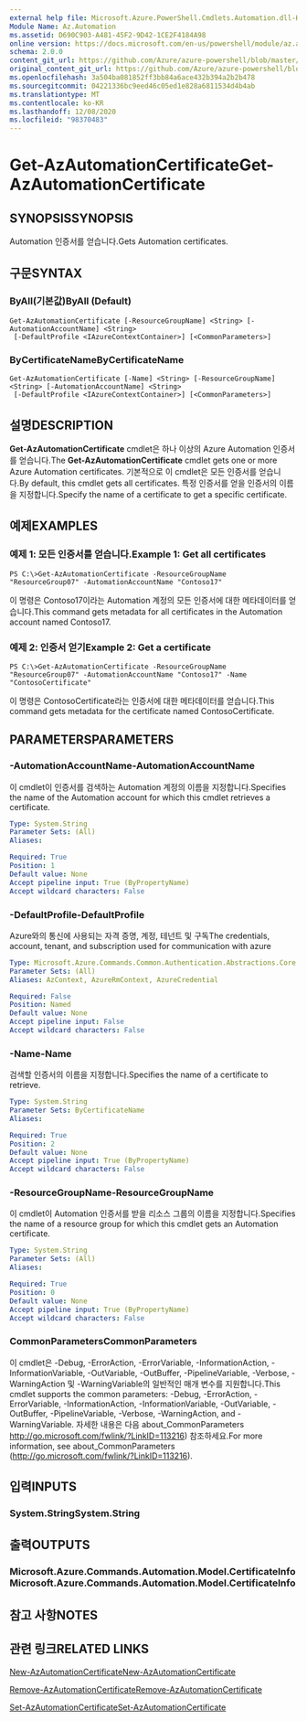 ```yaml
---
external help file: Microsoft.Azure.PowerShell.Cmdlets.Automation.dll-Help.xml
Module Name: Az.Automation
ms.assetid: D690C903-A481-45F2-9D42-1CE2F4184A98
online version: https://docs.microsoft.com/en-us/powershell/module/az.automation/get-azautomationcertificate
schema: 2.0.0
content_git_url: https://github.com/Azure/azure-powershell/blob/master/src/Automation/Automation/help/Get-AzAutomationCertificate.md
original_content_git_url: https://github.com/Azure/azure-powershell/blob/master/src/Automation/Automation/help/Get-AzAutomationCertificate.md
ms.openlocfilehash: 3a504ba081852ff3bb84a6ace432b394a2b2b478
ms.sourcegitcommit: 04221336bc9eed46c05ed1e828a6811534d4b4ab
ms.translationtype: MT
ms.contentlocale: ko-KR
ms.lasthandoff: 12/08/2020
ms.locfileid: "98370483"
---
```

# <span data-ttu-id="1a8be-101">Get-AzAutomationCertificate</span><span class="sxs-lookup"><span data-stu-id="1a8be-101">Get-AzAutomationCertificate</span></span>

## <span data-ttu-id="1a8be-102">SYNOPSIS</span><span class="sxs-lookup"><span data-stu-id="1a8be-102">SYNOPSIS</span></span>
<span data-ttu-id="1a8be-103">Automation 인증서를 얻습니다.</span><span class="sxs-lookup"><span data-stu-id="1a8be-103">Gets Automation certificates.</span></span>

## <span data-ttu-id="1a8be-104">구문</span><span class="sxs-lookup"><span data-stu-id="1a8be-104">SYNTAX</span></span>

### <span data-ttu-id="1a8be-105">ByAll(기본값)</span><span class="sxs-lookup"><span data-stu-id="1a8be-105">ByAll (Default)</span></span>
```
Get-AzAutomationCertificate [-ResourceGroupName] <String> [-AutomationAccountName] <String>
 [-DefaultProfile <IAzureContextContainer>] [<CommonParameters>]
```

### <span data-ttu-id="1a8be-106">ByCertificateName</span><span class="sxs-lookup"><span data-stu-id="1a8be-106">ByCertificateName</span></span>
```
Get-AzAutomationCertificate [-Name] <String> [-ResourceGroupName] <String> [-AutomationAccountName] <String>
 [-DefaultProfile <IAzureContextContainer>] [<CommonParameters>]
```

## <span data-ttu-id="1a8be-107">설명</span><span class="sxs-lookup"><span data-stu-id="1a8be-107">DESCRIPTION</span></span>
<span data-ttu-id="1a8be-108">**Get-AzAutomationCertificate** cmdlet은 하나 이상의 Azure Automation 인증서를 얻습니다.</span><span class="sxs-lookup"><span data-stu-id="1a8be-108">The **Get-AzAutomationCertificate** cmdlet gets one or more Azure Automation certificates.</span></span>
<span data-ttu-id="1a8be-109">기본적으로 이 cmdlet은 모든 인증서를 얻습니다.</span><span class="sxs-lookup"><span data-stu-id="1a8be-109">By default, this cmdlet gets all certificates.</span></span>
<span data-ttu-id="1a8be-110">특정 인증서를 얻을 인증서의 이름을 지정합니다.</span><span class="sxs-lookup"><span data-stu-id="1a8be-110">Specify the name of a certificate to get a specific certificate.</span></span>

## <span data-ttu-id="1a8be-111">예제</span><span class="sxs-lookup"><span data-stu-id="1a8be-111">EXAMPLES</span></span>

### <span data-ttu-id="1a8be-112">예제 1: 모든 인증서를 얻습니다.</span><span class="sxs-lookup"><span data-stu-id="1a8be-112">Example 1: Get all certificates</span></span>
```
PS C:\>Get-AzAutomationCertificate -ResourceGroupName "ResourceGroup07" -AutomationAccountName "Contoso17"
```

<span data-ttu-id="1a8be-113">이 명령은 Contoso17이라는 Automation 계정의 모든 인증서에 대한 메타데이터를 얻습니다.</span><span class="sxs-lookup"><span data-stu-id="1a8be-113">This command gets metadata for all certificates in the Automation account named Contoso17.</span></span>

### <span data-ttu-id="1a8be-114">예제 2: 인증서 얻기</span><span class="sxs-lookup"><span data-stu-id="1a8be-114">Example 2: Get a certificate</span></span>
```
PS C:\>Get-AzAutomationCertificate -ResourceGroupName "ResourceGroup07" -AutomationAccountName "Contoso17" -Name "ContosoCertificate"
```

<span data-ttu-id="1a8be-115">이 명령은 ContosoCertificate라는 인증서에 대한 메타데이터를 얻습니다.</span><span class="sxs-lookup"><span data-stu-id="1a8be-115">This command gets metadata for the certificate named ContosoCertificate.</span></span>

## <span data-ttu-id="1a8be-116">PARAMETERS</span><span class="sxs-lookup"><span data-stu-id="1a8be-116">PARAMETERS</span></span>

### <span data-ttu-id="1a8be-117">-AutomationAccountName</span><span class="sxs-lookup"><span data-stu-id="1a8be-117">-AutomationAccountName</span></span>
<span data-ttu-id="1a8be-118">이 cmdlet이 인증서를 검색하는 Automation 계정의 이름을 지정합니다.</span><span class="sxs-lookup"><span data-stu-id="1a8be-118">Specifies the name of the Automation account for which this cmdlet retrieves a certificate.</span></span>

```yaml
Type: System.String
Parameter Sets: (All)
Aliases:

Required: True
Position: 1
Default value: None
Accept pipeline input: True (ByPropertyName)
Accept wildcard characters: False
```

### <span data-ttu-id="1a8be-119">-DefaultProfile</span><span class="sxs-lookup"><span data-stu-id="1a8be-119">-DefaultProfile</span></span>
<span data-ttu-id="1a8be-120">Azure와의 통신에 사용되는 자격 증명, 계정, 테넌트 및 구독</span><span class="sxs-lookup"><span data-stu-id="1a8be-120">The credentials, account, tenant, and subscription used for communication with azure</span></span>

```yaml
Type: Microsoft.Azure.Commands.Common.Authentication.Abstractions.Core.IAzureContextContainer
Parameter Sets: (All)
Aliases: AzContext, AzureRmContext, AzureCredential

Required: False
Position: Named
Default value: None
Accept pipeline input: False
Accept wildcard characters: False
```

### <span data-ttu-id="1a8be-121">-Name</span><span class="sxs-lookup"><span data-stu-id="1a8be-121">-Name</span></span>
<span data-ttu-id="1a8be-122">검색할 인증서의 이름을 지정합니다.</span><span class="sxs-lookup"><span data-stu-id="1a8be-122">Specifies the name of a certificate to retrieve.</span></span>

```yaml
Type: System.String
Parameter Sets: ByCertificateName
Aliases:

Required: True
Position: 2
Default value: None
Accept pipeline input: True (ByPropertyName)
Accept wildcard characters: False
```

### <span data-ttu-id="1a8be-123">-ResourceGroupName</span><span class="sxs-lookup"><span data-stu-id="1a8be-123">-ResourceGroupName</span></span>
<span data-ttu-id="1a8be-124">이 cmdlet이 Automation 인증서를 받을 리소스 그룹의 이름을 지정합니다.</span><span class="sxs-lookup"><span data-stu-id="1a8be-124">Specifies the name of a resource group for which this cmdlet gets an Automation certificate.</span></span>

```yaml
Type: System.String
Parameter Sets: (All)
Aliases:

Required: True
Position: 0
Default value: None
Accept pipeline input: True (ByPropertyName)
Accept wildcard characters: False
```

### <span data-ttu-id="1a8be-125">CommonParameters</span><span class="sxs-lookup"><span data-stu-id="1a8be-125">CommonParameters</span></span>
<span data-ttu-id="1a8be-126">이 cmdlet은 -Debug, -ErrorAction, -ErrorVariable, -InformationAction, -InformationVariable, -OutVariable, -OutBuffer, -PipelineVariable, -Verbose, -WarningAction 및 -WarningVariable의 일반적인 매개 변수를 지원합니다.</span><span class="sxs-lookup"><span data-stu-id="1a8be-126">This cmdlet supports the common parameters: -Debug, -ErrorAction, -ErrorVariable, -InformationAction, -InformationVariable, -OutVariable, -OutBuffer, -PipelineVariable, -Verbose, -WarningAction, and -WarningVariable.</span></span> <span data-ttu-id="1a8be-127">자세한 내용은 다음 about_CommonParameters http://go.microsoft.com/fwlink/?LinkID=113216) 참조하세요.</span><span class="sxs-lookup"><span data-stu-id="1a8be-127">For more information, see about_CommonParameters (http://go.microsoft.com/fwlink/?LinkID=113216).</span></span>

## <span data-ttu-id="1a8be-128">입력</span><span class="sxs-lookup"><span data-stu-id="1a8be-128">INPUTS</span></span>

### <span data-ttu-id="1a8be-129">System.String</span><span class="sxs-lookup"><span data-stu-id="1a8be-129">System.String</span></span>

## <span data-ttu-id="1a8be-130">출력</span><span class="sxs-lookup"><span data-stu-id="1a8be-130">OUTPUTS</span></span>

### <span data-ttu-id="1a8be-131">Microsoft.Azure.Commands.Automation.Model.CertificateInfo</span><span class="sxs-lookup"><span data-stu-id="1a8be-131">Microsoft.Azure.Commands.Automation.Model.CertificateInfo</span></span>

## <span data-ttu-id="1a8be-132">참고 사항</span><span class="sxs-lookup"><span data-stu-id="1a8be-132">NOTES</span></span>

## <span data-ttu-id="1a8be-133">관련 링크</span><span class="sxs-lookup"><span data-stu-id="1a8be-133">RELATED LINKS</span></span>

[<span data-ttu-id="1a8be-134">New-AzAutomationCertificate</span><span class="sxs-lookup"><span data-stu-id="1a8be-134">New-AzAutomationCertificate</span></span>](./New-AzAutomationCertificate.md)

[<span data-ttu-id="1a8be-135">Remove-AzAutomationCertificate</span><span class="sxs-lookup"><span data-stu-id="1a8be-135">Remove-AzAutomationCertificate</span></span>](./Remove-AzAutomationCertificate.md)

[<span data-ttu-id="1a8be-136">Set-AzAutomationCertificate</span><span class="sxs-lookup"><span data-stu-id="1a8be-136">Set-AzAutomationCertificate</span></span>](./Set-AzAutomationCertificate.md)


